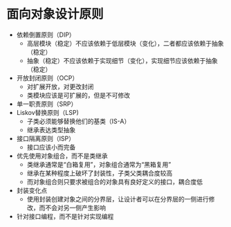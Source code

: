 # 面向对象设计原则

* 依赖倒置原则（DIP）
  * 高层模块（稳定）不应该依赖于低层模块（变化），二者都应该依赖于抽象（稳定）
  * 抽象（稳定）不应该依赖于实现细节（变化），实现细节应该依赖于抽象（稳定）
* 开放封闭原则（OCP）
  * 对扩展开放，对更改封闭
  * 类模块应该是可扩展的，但是不可修改
* 单一职责原则（SRP）
* Liskov替换原则（LSP)
  * 子类必须能够替换他们的基类（IS-A）
  * 继承表达类型抽象
* 接口隔离原则（ISP）
  * 接口应该小而完备
* 优先使用对象组合，而不是类继承
  * 类继承通常是“白箱复用”，对象组合通常为“黑箱复用”
  * 继承在某种程度上破坏了封装性，子类父类耦合度较高
  * 而对象组合则只要求被组合的对象具有良好定义的接口，耦合度低
* 封装变化点
  * 使用封装创建对象之间的分界层，让设计者可以在分界层的一侧进行修改，而不会对另一侧产生影响
* 针对接口编程，而不是针对实现编程

